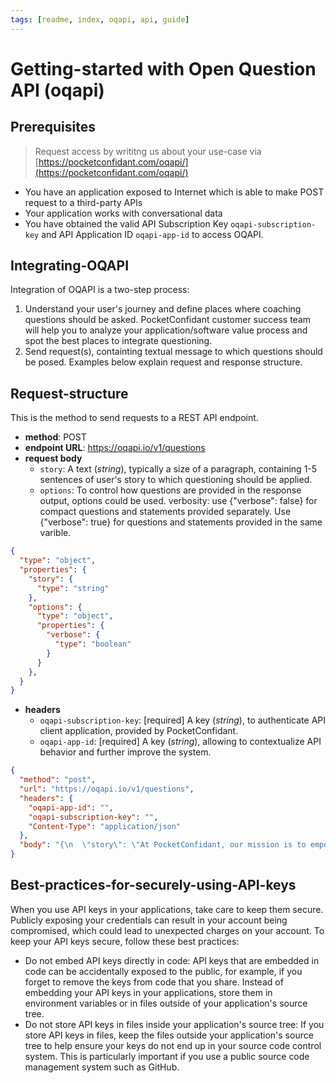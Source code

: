 ```yaml
---
tags: [readme, index, oqapi, api, guide]
---
```


# Getting-started with Open Question API (oqapi)

## Prerequisites

> Request access by writitng us about your use-case via [https://pocketconfidant.com/oqapi/](https://pocketconfidant.com/oqapi/)

-   You have an application exposed to Internet which is able to make POST request to a third-party APIs
-   Your application works with conversational data
-   You have obtained the valid API Subscription Key `oqapi-subscription-key` and API Application ID `oqapi-app-id` to access OQAPI.

## Integrating-OQAPI

Integration of OQAPI is a two-step process:

1.  Understand your user's journey and define places where coaching questions should be asked. PocketConfidant customer success team will help you to analyze your application/software value process and spot the best places to integrate questioning.
2.  Send request(s), containting textual message to which questions should be posed. Examples below explain request and response structure.

## Request-structure

This is the method to send requests to a REST API endpoint.

-   **method**: POST
-   **endpoint URL**: <https://oqapi.io/v1/questions>
-   **request body**
    -   `story`: A text (_string_), typically a size of a paragraph, containing 1-5 sentences of user's story to which questioning should be applied.
    -   `options`: To control how questions are provided in the response output, options could be used. 
      verbosity: use {"verbose": false} for compact questions and statements provided separately. Use {"verbose": true} for questions and statements provided in the same varible.



```json json_schema
{
  "type": "object",
  "properties": {
    "story": {
      "type": "string"
    },
    "options": {
      "type": "object",
      "properties": {
        "verbose": {
          "type": "boolean"
        }
      }
    },
  }
}
```

-   **headers**
    -   `oqapi-subscription-key`: [required] A key (_string_), to authenticate API client application, provided by PocketConfidant.
    -   `oqapi-app-id`: [required] A key (_string_), allowing to contextualize API behavior and further improve the system.

```json http
{
  "method": "post",
  "url": "https://oqapi.io/v1/questions",
  "headers": {
    "oqapi-app-id": "",
    "oqapi-subscription-key": "",
    "Content-Type": "application/json"
  },
  "body": "{\n  \"story\": \"At PocketConfidant, our mission is to empower students and learners so that they can develop the best version of themselves and make sense of their academic, professional and personal journey in their own way in order to find study-work-life balance and develop their inner coaching capacity to handle the constant change of our modern world.\"\n}"
}
```

## Best-practices-for-securely-using-API-keys

When you use API keys in your applications, take care to keep them secure. Publicly exposing your credentials can result in your account being compromised, which could lead to unexpected charges on your account. To keep your API keys secure, follow these best practices:

-   Do not embed API keys directly in code: API keys that are embedded in code can be accidentally exposed to the public, for example, if you forget to remove the keys from code that you share. Instead of embedding your API keys in your applications, store them in environment variables or in files outside of your application's source tree.
-   Do not store API keys in files inside your application's source tree: If you store API keys in files, keep the files outside your application's source tree to help ensure your keys do not end up in your source code control system. This is particularly important if you use a public source code management system such as GitHub.
